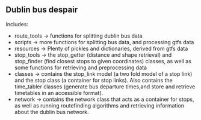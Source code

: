 ## Dublin bus despair
Includes:
* route_tools -> functions for splitting dublin bus data
* scripts -> more functions for splitting bus data, and processing gtfs data
* resources -> Plenty of pickles and dictionaries, derived from gtfs data
* stop_tools -> the stop_getter (distance and shape retrieval) and stop_finder (find closest stops to given coordinates) classes, as well as some functions for retrieving and preprocessing data
* classes -> contains the stop_link model (a two fold model of a stop link) and the stop class (a container for stop links). Also contains the time_tabler classes (generate bus departure times,and store and retrieve timetables in an accessible format).
* network -> contains the network class that acts as a container for stops, as well as running routefinding algorithms and retrieving information about the dublin bus network.
